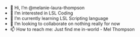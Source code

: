 - 👋 Hi, I’m @melanie-laura-thompson
- 👀 I’m interested in LSL Coding
- 🌱 I’m currently learning LSL Scripting language
- 💞️ I’m looking to collaborate on nothing really for now
- 📫 How to reach me: Just find me in-world - Mel Thompson

<!---
melanie-laura-thompson/melanie-laura-thompson is a ✨ special ✨ repository because its `README.md` (this file) appears on your GitHub profile.
You can click the Preview link to take a look at your changes.
--->
